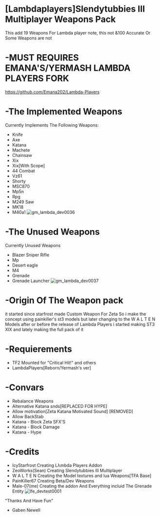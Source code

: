 # [Lambdaplayers]Slendytubbies III Multiplayer Weapons Pack
This add 19 Weapons For Lambda player note, this not &100 Accurate Or Some Weapons are not

# -**MUST REQUIRES EMANA'S/YERMASH LAMBDA PLAYERS FORK**
https://github.com/Emana202/Lambda-Players

# -The Implemented Weapons
Currently Implements The Following Weapons:
- Knife
- Axe
- Katana
- Machete
- Chainsaw
- Xix
- Xix[With Scope]
- 44 Combat
- Vz61
- Shorty
- MSC870
- Mp5n
- Rpg
- M249 Saw
- MK18
- M40a1
![gm_lambda_dev0036](https://github.com/Lambdaplayer/Slendytubbies-III-Multiplayer/assets/140025609/f0f204b0-2b36-4896-b0e9-10eb8e6281fb)

 # -The Unused Weapons
 Currently Unused Weapons
 - Blazer Sniper Rifle
 - Mp
 - Desert eagle
 - M4
 - Grenade
 - Grenade Launcher
![gm_lambda_dev0037](https://github.com/Lambdaplayer/Slendytubbies-III-Multiplayer/assets/140025609/abce2897-fab3-45c7-9149-735446f4a58b)


# -Origin Of The Weapon pack
it started since starfrost made Custom Weapon For Zeta So i make the concept using painkiller's st3 models but later changing to the
W A L T E N Models after or before the release of Lambda Players i started making ST3 XIX and lately making the full pack of it

# -Requierements
- TF2 Mounted for "Critical Hit!" and others
- LambdaPlayers[Reborn/Yermash's ver]

# -Convars
- Rebalance Weapons
- Alternative Katana snds[REPLACED FOR HYPE]
- Allow motivation[Zeta Katana Motivated Sound] [REMOVED]
- Allow BackStab
- Katana - Block Zeta SFX'S
- Katana - Block Damage
- Katana - Hype

# -Credits
- IcyStarfrost Creating Lλmbda Players Addon
- ZeoWorks(Sean) Creating Slendytubbies III Multiplayer
- W A L T E N Creating the Model textures and lua Weapons[TFA Base]
- PainKiller67 Creating Beta/Dev Weapons
- Male-07(me) Creating the addon And Everything incluid The Grenade Entity 
![lfe_devtest0001](https://github.com/Lambdaplayer/Lambdaplayer-Slendytubbies-3-Multiplayer-Weapons-Pack/assets/140025609/3466114d-c00f-4c50-9eee-af61bf5ca754)



 "Thanks And Have Fun"
- Gaben Newell
